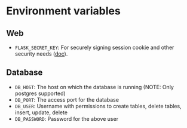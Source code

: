 # Environment variables

## Web

* `FLASK_SECRET_KEY`: For securely signing session cookie and other security needs
    ([doc](https://flask.palletsprojects.com/en/2.2.x/config/#SECRET_KEY)).


## Database

* `DB_HOST`: The host on which the database is running (NOTE: Only postgres supported)
* `DB_PORT`: The access port for the database
* `DB_USER`: Username with permissions to create tables, delete tables, insert, update,
    delete
* `DB_PASSWORD`: Password for the above user
